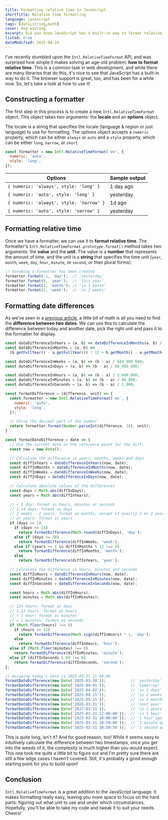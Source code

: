 ```yaml
---
title: Formatting relative time in JavaScript
shortTitle: Relative time formatting
language: javascript
tags: [date,string,math]
cover: dog-waiting
excerpt: Did you know JavaScript has a built-in way to format relative time? It's called `Intl.RelativeTimeFormat` and it's awesome!
listed: true
dateModified: 2025-04-24
---
```


<baseline-support featureId="intl-relative-time-format">
</baseline-support>

I've recently stumbled upon the `Intl.RelativeTimeFormat` API, and was surprised how simple it makes solving an age-old problem: **how to format relative time**. This is a common task in web development, and while there are many libraries that do this, it's nice to see that JavaScript has a built-in way to do it. The browser support is great, too, and has been for a while now. So, let's take a look at how to use it!

## Constructing a formatter

The first step in this process is to create a new `Intl.RelativeTimeFormat` object. This object takes two arguments: the **locale** and an **options** object.

The locale is a string that specifies the locale (language & region or just language) to use for formatting. The options object accepts a `numeric` property, which can be either `always` or `auto` and a `style` property, which can be either `long`, `narrow`, or `short`.

```js
const formatter = new Intl.RelativeTimeFormat('en', {
  numeric: 'auto',
  style: 'long',
});
```

| Options | Sample output |
| --- | --- |
| `{ numeric: 'always', style: 'long' }` | 1 day ago |
| `{ numeric: 'auto', style: 'long' }` | yesterday |
| `{ numeric: 'always', style: 'narrow' }` | 1d ago |
| `{ numeric: 'auto', style: 'narrow' }` | yesterday |


## Formatting relative time

Once we have a formatter, we can use it to **format relative time**. The formatter's `Intl.RelativeTimeFormat.prototype.format()` method takes two arguments: the **value** and the **unit**. The value is a **number** that represents the amount of time, and the unit is a **string** that specifies the time unit (`year`, `month`, `week`, `day`, `hour`, `minute`, or `second`, or their plural forms).

```js
// Assuming a formatter has been created
formatter.format(-1, 'day');  // 'yesterday'
formatter.format(0, 'year');  // 'this year'
formatter.format(1, 'month'); // 'in 1 month'
formatter.format(2, 'week');  // 'in 2 weeks'
```

## Formatting date differences

As we've seen in a [previous article](/js/s/date-difference), a little bit of math is all you need to find the **difference between two dates**. We can use this to calculate the difference between today and another date, pick the right unit and pass it to the formatter for display.

```js
const dateDifferenceInYears = (a, b) => dateDifferenceInMonths(a, b) / 12;
const dateDifferenceInMonths = (a, b) =>
  (b.getFullYear() - a.getFullYear()) * 12 + b.getMonth() - a.getMonth();

const dateDifferenceInWeeks = (a, b) => (b - a) / 604_800_000;
const dateDifferenceInDays = (a, b) => (b - a) / 86_400_000;

const dateDifferenceInHours = (a, b) => (b - a) / 3_600_000;
const dateDifferenceInMinutes = (a, b) => (b - a) / 60_000;
const dateDifferenceInSeconds = (a, b) => (b - a) / 1_000;

const formatDifference = (difference, unit) => {
  const formatter = new Intl.RelativeTimeFormat('en', {
    numeric: 'auto',
    style: 'long',
  });

  // Strip the decimal part of the number
  return formatter.format(Number.parseInt(difference, 10), unit);
}

const formatDateDifference = date => {
  // Use the current date as the reference point for the diff.
  const now = new Date();

  // Calculate the difference in years, months, weeks and days
  const diffInYears = dateDifferenceInYears(now, date);
  const diffInMonths = dateDifferenceInMonths(now, date);
  const diffInWeeks = dateDifferenceInWeeks(now, date);
  const diffInDays = dateDifferenceInDays(now, date);

  // Calculate absolute values of the differences
  const days = Math.abs(diffInDays);
  const years = Math.abs(diffInYears);

  // < 1 day: format as hours, minutes or seconds
  // 1-14 days: format as days
  // 2 weeks - 2 years: format as months, except if exactly 1 or 2 years
  // 2+ years: format as years
  if (days >= 1)
    if (days <= 14)
      return formatDifference(Math.round(diffInDays), 'day');
    else if (days <= 30)
      return formatDifference(diffInWeeks, 'week');
    else if (years <= 2 && diffInMonths % 12 !== 0)
      return formatDifference(diffInMonths, 'month');
    else
      return formatDifference(diffInYears, 'year');

  // Calculate the difference in hours, minutes and seconds
  const diffInHours = dateDifferenceInHours(now, date);
  const diffInMinutes = dateDifferenceInMinutes(now, date);
  const diffInSeconds = dateDifferenceInSeconds(now, date);

  const hours = Math.abs(diffInHours);
  const minutes = Math.abs(diffInMinutes);

  // 12+ hours: format as days
  // 1-12 hours: format as hours
  // < 1 hour: format as minutes
  // < 1 minutes: format as seconds
  if (Math.floor(hours) !== 0)
    if (hours >= 12)
      return formatDifference(Math.sign(diffInHours) * 1, 'day');
    else
      return formatDifference(diffInHours, 'hour');
  else if (Math.floor(minutes) !== 0)
    return formatDifference(diffInMinutes, 'minute');
  else if (diffInSeconds % 60 !== 0)
    return formatDifference(diffInSeconds, 'second');
};

// Assuming today's date is 2025-03-31 11:00:00
formatDateDifference(new Date('2025-03-30'));           // 'yesterday'
formatDateDifference(new Date('2025-04-01'));           // 'tomorrow'
formatDateDifference(new Date('2025-04-02'));           // 'in 2 days'
formatDateDifference(new Date('2025-04-15'));           // 'in 2 weeks'
formatDateDifference(new Date('2025-05-15'));           // 'in 2 months'
formatDateDifference(new Date('2026-03-31'));           // 'next year'
formatDateDifference(new Date('2027-03-31'));           // 'in 2 years'
formatDateDifference(new Date('2025-03-31 12:00:00'));  // 'in 1 hour'
formatDateDifference(new Date('2025-03-31 10:00:00'));  // '1 hour ago'
formatDateDifference(new Date('2025-03-31 10:59:00'));  // '1 minute ago'
formatDateDifference(new Date('2025-03-31 10:59:59'));  // '1 second ago'
```

This is quite long, isn't it? And for good reason, too! While it seems easy to intuitively calculate the difference between two timestamps, once you get into the weeds of it, the complexity is much higher than you would expect. This one took me quite a little bit to figure out and I'm pretty sure there are still a few edge cases I haven't covered. Still, it's probably a good enough starting point for you to build upon!

## Conclusion

`Intl.RelativeTimeFormat` is a great addition to the JavaScript language. It makes formatting really easy, leaving you more space to focus on the hard parts: figuring out what unit to use and under which circumstances. Hopefully, you'll be able to take my code and tweak it to suit your needs. Cheers!
